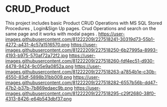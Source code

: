 # CRUD_Product
This project includes basic Product CRUD Operations with MS SQL Stored Procedures , Login&Sign Up pages. 
Crud Operations  and search on the same page and it works with modal pages . 
https://user-images.githubusercontent.com/81222209/227518241-30319d73-55b1-4272-a431-4c57a1516570.png
https://user-images.githubusercontent.com/81222209/227518250-6b27995a-8993-4193-b975-570af72a72f2.jpg
https://user-images.githubusercontent.com/81222209/227518260-fdf4ec51-d930-4478-9424-9c05e9a0852a.png
https://user-images.githubusercontent.com/81222209/227518263-a7854b1e-c30b-4550-83df-5898b31bb009.png
https://user-images.githubusercontent.com/81222209/227518282-6557b56b-dd47-47b2-b37b-7b869edaec9b.png
https://user-images.githubusercontent.com/81222209/227518295-c29f2680-38f0-4313-8426-e64b543dbf37.png
